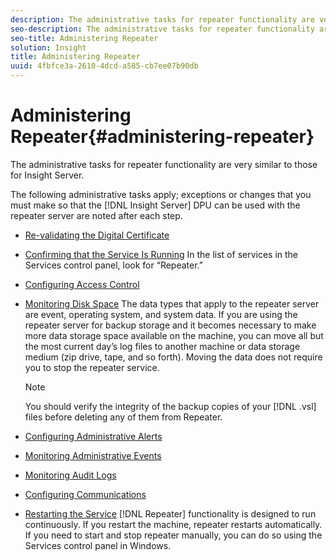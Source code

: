 ```yaml
---
description: The administrative tasks for repeater functionality are very similar to those for Insight Server.
seo-description: The administrative tasks for repeater functionality are very similar to those for Insight Server.
seo-title: Administering Repeater
solution: Insight
title: Administering Repeater
uuid: 4fbfce3a-2610-4dcd-a585-cb7ee07b90db
---
```


# Administering Repeater{#administering-repeater}

The administrative tasks for repeater functionality are very similar to those for Insight Server.

The following administrative tasks apply; exceptions or changes that you must make so that the [!DNL Insight Server] DPU can be used with the repeater server are noted after each step.

* [Re-validating the Digital Certificate](../../../home/c-inst-svr/c-admin-inst-svr/c-reval-dgtl-cert.md#concept-f0020a6f0d6f477099b7a8f0b6e2944c) 
* [Confirming that the Service Is Running](../../../home/c-inst-svr/c-admin-inst-svr/c-cfrm-svc-rng.md#concept-15b046e92d254bbd95dec829abc76677) In the list of services in the Services control panel, look for “Repeater.” 

* [Configuring Access Control](../../../home/c-inst-svr/c-admin-inst-svr/c-config-acs-ctrl/c-config-acs-ctrl.md#concept-ac385e870dbe4b57a72bf7266b60f93d) 
* [Monitoring Disk Space](../../../home/c-inst-svr/c-admin-inst-svr/c-mntr-disk-spc/c-mntr-disk-spc.md#concept-a83447e44f4e47aba282328be395a0d4) The data types that apply to the repeater server are event, operating system, and system data. If you are using the repeater server for backup storage and it becomes necessary to make more data storage space available on the machine, you can move all but the most current day’s log files to another machine or data storage medium (zip drive, tape, and so forth). Moving the data does not require you to stop the repeater service.

  >[!NOTE]
  >
  >You should verify the integrity of the backup copies of your [!DNL .vsl] files before deleting any of them from Repeater.

* [Configuring Administrative Alerts](../../../home/c-inst-svr/c-admin-inst-svr/t-config-adm-alrts.md#task-0858f588da4941aa9d4952f6592681aa) 
* [Monitoring Administrative Events](../../../home/c-inst-svr/c-admin-inst-svr/t-mntr-adm-evts.md#task-4c78325b3e6e4dde8fa94c1896e19e34) 
* [Monitoring Audit Logs](../../../home/c-inst-svr/c-admin-inst-svr/t-mntr-adt-lgs.md#task-5dd9830424fe440ea1369215a1aca231) 
* [Configuring Communications](../../../home/c-inst-svr/c-admin-inst-svr/t-config-com.md#task-471305ecf7a644789a288f93c42514ec) 
* [Restarting the Service](../../../home/c-inst-svr/c-admin-inst-svr/t-rest-svc.md#task-97f97f1019bc440080ab2fddfdc04c74)  [!DNL Repeater] functionality is designed to run continuously. If you restart the machine, repeater restarts automatically. If you need to start and stop repeater manually, you can do so using the Services control panel in Windows.

